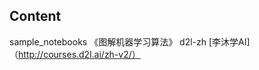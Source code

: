 ## Content

sample_notebooks  		 《图解机器学习算法》
d2l-zh                   [李沐学AI]（http://courses.d2l.ai/zh-v2/）
